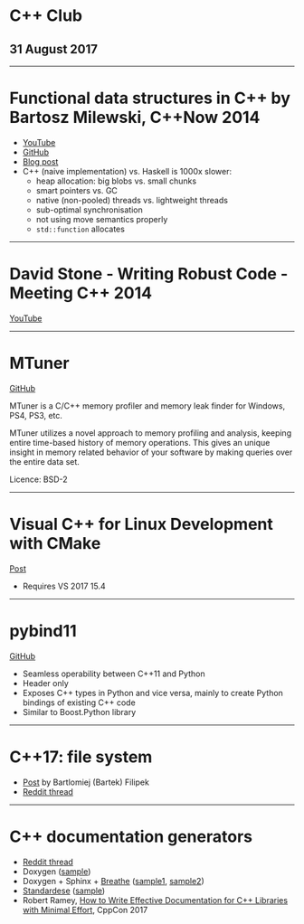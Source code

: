 <!-- $theme: default -->

# C++ Club

## 31 August 2017

---

# Functional data structures in C++ by Bartosz Milewski, C++Now 2014

* [YouTube](https://www.youtube.com/watch?v=OsB09djvfl4)
* [GitHub](https://github.com/BartoszMilewski/Okasaki)
* [Blog post](https://bartoszmilewski.com/2013/11/13/functional-data-structures-in-c-lists/)
* C++ (naive implementation) vs. Haskell is 1000x slower:
    * heap allocation: big blobs vs. small chunks
    * smart pointers vs. GC
    * native (non-pooled) threads vs. lightweight threads
    * sub-optimal synchronisation
    * not using move semantics properly
    * `std::function` allocates

---

# David Stone - Writing Robust Code - Meeting C++ 2014

[YouTube](https://www.youtube.com/watch?v=i9qeykCp0OA)

---

# MTuner

[GitHub](https://github.com/milostosic/MTuner)

MTuner is a C/C++ memory profiler and memory leak finder for Windows, PS4, PS3, etc.

MTuner utilizes a novel approach to memory profiling and analysis, keeping entire time-based history of memory operations. This gives an unique insight in memory related behavior of your software by making queries over the entire data set.

Licence: BSD-2

---

# Visual C++ for Linux Development with CMake

[Post](https://blogs.msdn.microsoft.com/vcblog/2017/08/25/visual-c-for-linux-development-with-cmake/)

* Requires VS 2017 15.4

---

# pybind11

[GitHub](https://github.com/pybind/pybind11)

* Seamless operability between C++11 and Python
* Header only
* Exposes C++ types in Python and vice versa, mainly to create Python bindings of existing C++ code
* Similar to Boost.Python library

---

# C++17: file system

* [Post](http://www.bfilipek.com/2017/08/cpp17-details-filesystem.html) by Bartlomiej (Bartek) Filipek
* [Reddit thread](https://www.reddit.com/r/cpp/comments/6s5j0h/c17_in_details_filesystem/)

---

# C++ documentation generators

* [Reddit thread](https://www.reddit.com/r/cpp/comments/6r1z2p/2017_what_is_your_favourite_cpp_documentation/)
* Doxygen ([sample](http://www.boost.org/doc/libs/develop/libs/beast/doc/html/beast/ref/boost__beast__http__async_read_some.html))
* Doxygen + Sphinx + [Breathe](http://breathe.readthedocs.io/en/latest/) ([sample1](https://esa.github.io/pagmo2/docs/cpp/problem.html#_CPPv2N5pagmo7problemE), [sample2](https://bluescarni.github.io/mppp/))
* [Standardese](https://github.com/foonathan/standardese) ([sample](http://foonathan.net/doc/type_safe/))
* Robert Ramey, [How to Write Effective Documentation for C++ Libraries with Minimal Effort](https://esa.github.io/pagmo2/docs/cpp/problem.html#_CPPv2N5pagmo7problemE), CppCon 2017

